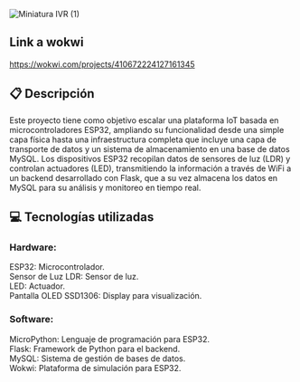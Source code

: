 ![Miniatura IVR (1)](https://github.com/user-attachments/assets/0290406f-7b30-4855-a57c-80bfd41d62fe)

## Link a wokwi
https://wokwi.com/projects/410672224127161345

## 📋 Descripción
Este proyecto tiene como objetivo escalar una plataforma IoT basada en microcontroladores ESP32, ampliando su funcionalidad desde una simple capa física hasta una infraestructura completa que incluye una capa de transporte de datos y un sistema de almacenamiento en una base de datos MySQL. Los dispositivos ESP32 recopilan datos de sensores de luz (LDR) y controlan actuadores (LED), transmitiendo la información a través de WiFi a un backend desarrollado con Flask, que a su vez almacena los datos en MySQL para su análisis y monitoreo en tiempo real.

## 💻 Tecnologías utilizadas

### Hardware:
ESP32: Microcontrolador.<br />
Sensor de Luz LDR: Sensor de luz.<br />
LED: Actuador.<br />
Pantalla OLED SSD1306: Display para visualización.<br />

### Software:
MicroPython: Lenguaje de programación para ESP32.<br />
Flask: Framework de Python para el backend.<br />
MySQL: Sistema de gestión de bases de datos.<br />
Wokwi: Plataforma de simulación para ESP32.<br />
